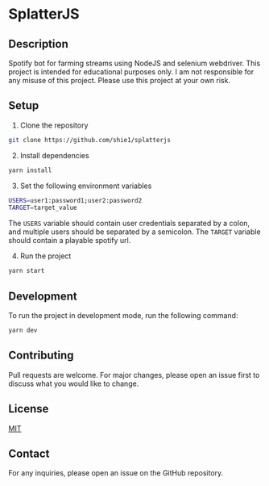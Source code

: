 # SplatterJS

## Description

Spotify bot for farming streams using NodeJS and selenium webdriver. This project is intended for educational purposes only. I am not responsible for any misuse of this project. Please use this project at your own risk.

## Setup

1. Clone the repository
```bash
git clone https://github.com/shie1/splatterjs
```

2. Install dependencies
```bash
yarn install
```

3. Set the following environment variables
```bash
USERS=user1:password1;user2:password2
TARGET=target_value
```
The `USERS` variable should contain user credentials separated by a colon, and multiple users should be separated by a semicolon.
The `TARGET` variable should contain a playable spotify url.

4. Run the project
```bash
yarn start
```

## Development

To run the project in development mode, run the following command:
```bash
yarn dev
```

## Contributing

Pull requests are welcome. For major changes, please open an issue first to discuss what you would like to change.

## License

[MIT](https://choosealicense.com/licenses/mit/)

## Contact

For any inquiries, please open an issue on the GitHub repository.